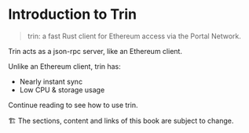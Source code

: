 # Introduction to Trin

> trin: a fast Rust client for Ethereum access via the Portal Network.

Trin acts as a json-rpc server, like an Ethereum client.

Unlike an Ethereum client, trin has:
- Nearly instant sync
- Low CPU & storage usage

Continue reading to see how to use trin.

&#x1F3D7; The sections, content and links of this book are subject to change.
